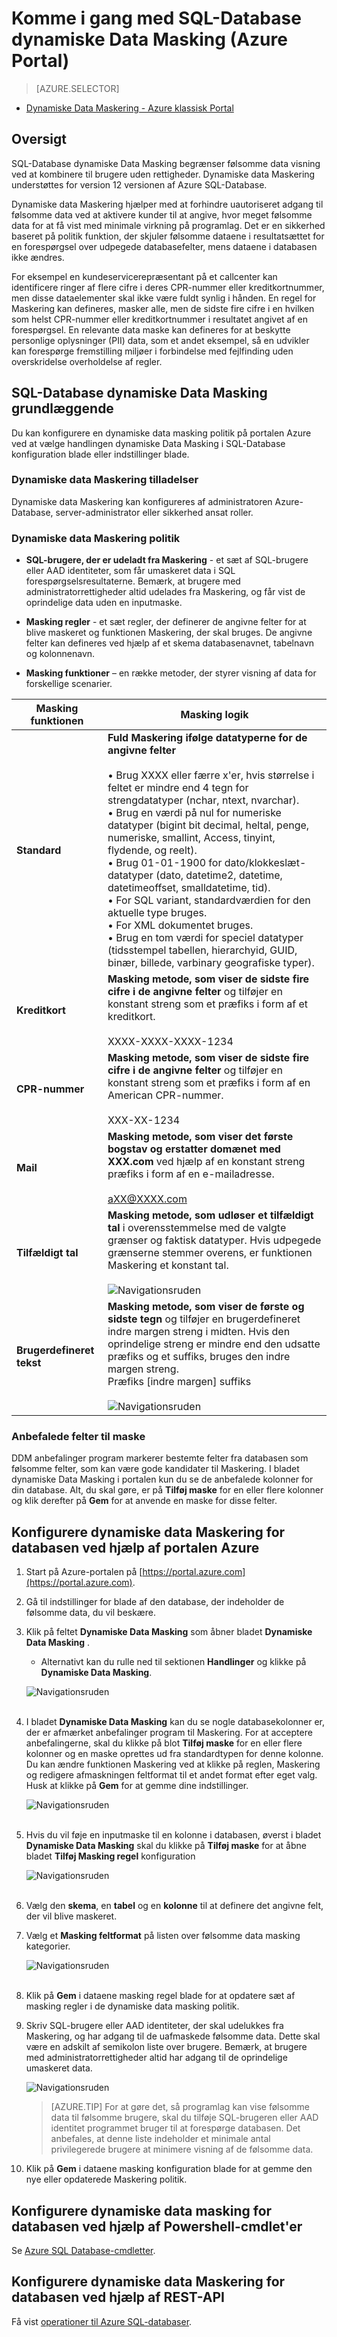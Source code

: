 <properties
   pageTitle="Komme i gang med SQL-Database dynamiske Data Masking (Azure Portal)"
   description="Hvordan du kan komme i gang med SQL-Database dynamiske Data Masking i portalen Azure"
   services="sql-database"
   documentationCenter=""
   authors="ronitr"
   manager="jhubbard"
   editor="v-romcal"/>

<tags
   ms.service="sql-database"
   ms.devlang="NA"
   ms.topic="article"
   ms.tgt_pltfrm="NA"
   ms.workload="data-services"
   ms.date="07/10/2016"
   ms.author="ronitr; ronmat; v-romcal; sstein"/>


# <a name="get-started-with-sql-database-dynamic-data-masking-azure-portal"></a>Komme i gang med SQL-Database dynamiske Data Masking (Azure Portal)

> [AZURE.SELECTOR]
- [Dynamiske Data Maskering - Azure klassisk Portal](sql-database-dynamic-data-masking-get-started-portal.md)

## <a name="overview"></a>Oversigt

SQL-Database dynamiske Data Masking begrænser følsomme data visning ved at kombinere til brugere uden rettigheder. Dynamiske data Maskering understøttes for version 12 versionen af Azure SQL-Database.

Dynamiske data Maskering hjælper med at forhindre uautoriseret adgang til følsomme data ved at aktivere kunder til at angive, hvor meget følsomme data for at få vist med minimale virkning på programlag. Det er en sikkerhed baseret på politik funktion, der skjuler følsomme dataene i resultatsættet for en forespørgsel over udpegede databasefelter, mens dataene i databasen ikke ændres.

For eksempel en kundeservicerepræsentant på et callcenter kan identificere ringer af flere cifre i deres CPR-nummer eller kreditkortnummer, men disse dataelementer skal ikke være fuldt synlig i hånden. En regel for Maskering kan defineres, masker alle, men de sidste fire cifre i en hvilken som helst CPR-nummer eller kreditkortnummer i resultatet angivet af en forespørgsel. En relevante data maske kan defineres for at beskytte personlige oplysninger (PII) data, som et andet eksempel, så en udvikler kan forespørge fremstilling miljøer i forbindelse med fejlfinding uden overskridelse overholdelse af regler.

## <a name="sql-database-dynamic-data-masking-basics"></a>SQL-Database dynamiske Data Masking grundlæggende

Du kan konfigurere en dynamiske data masking politik på portalen Azure ved at vælge handlingen dynamiske Data Masking i SQL-Database konfiguration blade eller indstillinger blade.


### <a name="dynamic-data-masking-permissions"></a>Dynamiske data Maskering tilladelser

Dynamiske data Maskering kan konfigureres af administratoren Azure-Database, server-administrator eller sikkerhed ansat roller.

### <a name="dynamic-data-masking-policy"></a>Dynamiske data Maskering politik

* **SQL-brugere, der er udeladt fra Maskering** - et sæt af SQL-brugere eller AAD identiteter, som får umaskeret data i SQL forespørgselsresultaterne. Bemærk, at brugere med administratorrettigheder altid udelades fra Maskering, og får vist de oprindelige data uden en inputmaske.

* **Masking regler** - et sæt regler, der definerer de angivne felter for at blive maskeret og funktionen Maskering, der skal bruges. De angivne felter kan defineres ved hjælp af et skema databasenavnet, tabelnavn og kolonnenavn.

* **Masking funktioner** – en række metoder, der styrer visning af data for forskellige scenarier.

| Masking funktionen | Masking logik |
|----------|---------------|
| **Standard**  |**Fuld Maskering ifølge datatyperne for de angivne felter**<br/><br/>• Brug XXXX eller færre x'er, hvis størrelse i feltet er mindre end 4 tegn for strengdatatyper (nchar, ntext, nvarchar).<br/>• Brug en værdi på nul for numeriske datatyper (bigint bit decimal, heltal, penge, numeriske, smallint, Access, tinyint, flydende, og reelt).<br/>• Brug 01-01-1900 for dato/klokkeslæt-datatyper (dato, datetime2, datetime, datetimeoffset, smalldatetime, tid).<br/>• For SQL variant, standardværdien for den aktuelle type bruges.<br/>• For XML dokumentet <masked/> bruges.<br/>• Brug en tom værdi for speciel datatyper (tidsstempel tabellen, hierarchyid, GUID, binær, billede, varbinary geografiske typer).
| **Kreditkort** |**Masking metode, som viser de sidste fire cifre i de angivne felter** og tilføjer en konstant streng som et præfiks i form af et kreditkort.<br/><br/>XXXX-XXXX-XXXX-1234|
| **CPR-nummer** |**Masking metode, som viser de sidste fire cifre i de angivne felter** og tilføjer en konstant streng som et præfiks i form af en American CPR-nummer.<br/><br/>XXX-XX-1234 |
| **Mail** | **Masking metode, som viser det første bogstav og erstatter domænet med XXX.com** ved hjælp af en konstant streng præfiks i form af en e-mailadresse.<br/><br/>aXX@XXXX.com |
| **Tilfældigt tal** | **Masking metode, som udløser et tilfældigt tal** i overensstemmelse med de valgte grænser og faktisk datatyper. Hvis udpegede grænserne stemmer overens, er funktionen Maskering et konstant tal.<br/><br/>![Navigationsruden](./media/sql-database-dynamic-data-masking-get-started/1_DDM_Random_number.png) |
| **Brugerdefineret tekst** | **Masking metode, som viser de første og sidste tegn** og tilføjer en brugerdefineret indre margen streng i midten. Hvis den oprindelige streng er mindre end den udsatte præfiks og et suffiks, bruges den indre margen streng. <br/>Præfiks [indre margen] suffiks<br/><br/>![Navigationsruden](./media/sql-database-dynamic-data-masking-get-started/2_DDM_Custom_text.png) |


<a name="Anchor1"></a>
### <a name="recommended-fields-to-mask"></a>Anbefalede felter til maske

DDM anbefalinger program markerer bestemte felter fra databasen som følsomme felter, som kan være gode kandidater til Maskering. I bladet dynamiske Data Masking i portalen kun du se de anbefalede kolonner for din database. Alt, du skal gøre, er på **Tilføj maske** for en eller flere kolonner og klik derefter på **Gem** for at anvende en maske for disse felter.

## <a name="set-up-dynamic-data-masking-for-your-database-using-the-azure-portal"></a>Konfigurere dynamiske data Maskering for databasen ved hjælp af portalen Azure

1. Start på Azure-portalen på [https://portal.azure.com](https://portal.azure.com).

2. Gå til indstillinger for blade af den database, der indeholder de følsomme data, du vil beskære.

3. Klik på feltet **Dynamiske Data Masking** som åbner bladet **Dynamiske Data Masking** .

    * Alternativt kan du rulle ned til sektionen **Handlinger** og klikke på **Dynamiske Data Masking**.

    ![Navigationsruden](./media/sql-database-dynamic-data-masking-get-started/4_ddm_settings_tile.png)<br/><br/>


4. I bladet **Dynamiske Data Masking** kan du se nogle databasekolonner er, der er afmærket anbefalinger program til Maskering. For at acceptere anbefalingerne, skal du klikke på blot **Tilføj maske** for en eller flere kolonner og en maske oprettes ud fra standardtypen for denne kolonne. Du kan ændre funktionen Maskering ved at klikke på reglen, Maskering og redigere afmaskningen feltformat til et andet format efter eget valg. Husk at klikke på **Gem** for at gemme dine indstillinger.

    ![Navigationsruden](./media/sql-database-dynamic-data-masking-get-started/5_ddm_recommendations.png)<br/><br/>


5. Hvis du vil føje en inputmaske til en kolonne i databasen, øverst i bladet **Dynamiske Data Masking** skal du klikke på **Tilføj maske** for at åbne bladet **Tilføj Masking regel** konfiguration

    ![Navigationsruden](./media/sql-database-dynamic-data-masking-get-started/6_ddm_add_mask.png)<br/><br/>

6. Vælg den **skema**, en **tabel** og en **kolonne** til at definere det angivne felt, der vil blive maskeret.

7. Vælg et **Masking feltformat** på listen over følsomme data masking kategorier.

    ![Navigationsruden](./media/sql-database-dynamic-data-masking-get-started/7_ddm_mask_field_format.png)<br/><br/>     

8. Klik på **Gem** i dataene masking regel blade for at opdatere sæt af masking regler i de dynamiske data masking politik.

9. Skriv SQL-brugere eller AAD identiteter, der skal udelukkes fra Maskering, og har adgang til de uafmaskede følsomme data. Dette skal være en adskilt af semikolon liste over brugere. Bemærk, at brugere med administratorrettigheder altid har adgang til de oprindelige umaskeret data.

    ![Navigationsruden](./media/sql-database-dynamic-data-masking-get-started/8_ddm_excluded_users.png)

    >[AZURE.TIP] For at gøre det, så programlag kan vise følsomme data til følsomme brugere, skal du tilføje SQL-brugeren eller AAD identitet programmet bruger til at forespørge databasen. Det anbefales, at denne liste indeholder et minimale antal privilegerede brugere at minimere visning af de følsomme data.

10. Klik på **Gem** i dataene masking konfiguration blade for at gemme den nye eller opdaterede Maskering politik.

## <a name="set-up-dynamic-data-masking-for-your-database-using-powershell-cmdlets"></a>Konfigurere dynamiske data masking for databasen ved hjælp af Powershell-cmdlet'er

Se [Azure SQL Database-cmdletter](https://msdn.microsoft.com/library/azure/mt574084.aspx).


## <a name="set-up-dynamic-data-masking-for-your-database-using-rest-api"></a>Konfigurere dynamiske data Maskering for databasen ved hjælp af REST-API

Få vist [operationer til Azure SQL-databaser](https://msdn.microsoft.com/library/dn505719.aspx).
